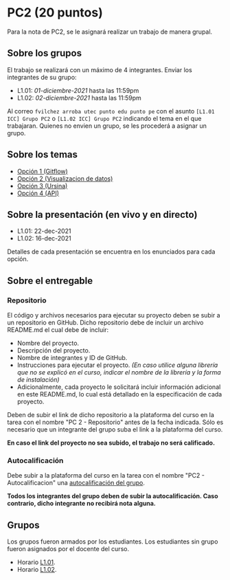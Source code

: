 # PC2 (20 puntos)

Para la nota de PC2, se le asignará realizar un trabajo de manera grupal.

## Sobre los grupos

El trabajo se realizará con un máximo de 4 integrantes. Enviar los integrantes de su grupo:

- L1.01: *01-diciembre-2021* hasta las 11:59pm
- L1.02: *02-diciembre-2021* hasta las 11:59pm

Al correo `fvilchez arroba utec punto edu punto pe` con el asunto `[L1.01 ICC] Grupo PC2` o `[L1.02 ICC] Grupo PC2` indicando el tema en el que trabajaran. Quienes no envien un grupo, se les procederá a asignar un grupo.

## Sobre los temas

- [Opción 1 (Gitflow)](./option1)
- [Opción 2 (Visualizacion de datos)](./option2)
- [Opción 3 (Ursina)](./option3)
- [Opción 4 (API)](./option4)

## Sobre la presentación (en vivo y en directo)

- L1.01: 22-dec-2021
- L1.02: 16-dec-2021

Detalles de cada presentación se encuentra en los enunciados para cada opción.

## Sobre el entregable

### Repositorio

El código y archivos necesarios para ejecutar su proyecto deben se subir a un repositorio en GitHub. Dicho repositorio debe de incluir un archivo README.md el cual debe de incluir:

- Nombre del proyecto.
- Descripción del proyecto.
- Nombre de integrantes y ID de GitHub.
- Instrucciones para ejecutar el proyecto. *(En caso utilice alguna librería que no se explicó en el curso, indicar el nombre de la librería y la forma de instalación)*
- Adicionalmente, cada proyecto le solicitará incluir información adicional en este README.md, lo cual está detallado en la especificación de cada proyecto.

Deben de subir el link de dicho repositorio a la plataforma del curso en la tarea con el nombre "PC 2 - Repositorio" antes de la fecha indicada. Sólo es necesario que un integrante del grupo suba el link a la plataforma del curso.

**En caso el link del proyecto no sea subido, el trabajo no será calificado.**

### Autocalificación

Debe subir a la plataforma del curso en la tarea con el nombre "PC2 - Autocalificacion" una [autocalificación del grupo](./autocalification.md).

**Todos los integrantes del grupo deben de subir la autocalificación. Caso contrario, dicho integrante no recibirá nota alguna.**

## Grupos

Los grupos fueron armados por los estudiantes. Los estudiantes sin grupo fueron asignados por el docente del curso.

- Horario [L1.01](./l1.01.md).
- Horario [L1.02](./l1.02.md).
